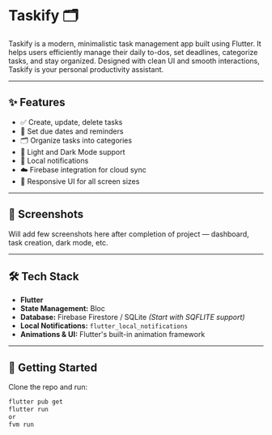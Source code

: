 # Taskify 🗂️

Taskify is a modern, minimalistic task management app built using Flutter. It helps users efficiently manage their daily to-dos, set deadlines, categorize tasks, and stay organized. Designed with clean UI and smooth interactions, Taskify is your personal productivity assistant.

---

## ✨ Features

- ✅ Create, update, delete tasks
- 📅 Set due dates and reminders
- 🗂️ Organize tasks into categories
- 🌙 Light and Dark Mode support
- 🔔 Local notifications
- ☁️ Firebase integration for cloud sync
- 📱 Responsive UI for all screen sizes

---

## 📱 Screenshots

Will add few screenshots here after completion of project — dashboard, task creation, dark mode, etc.

---

## 🛠️ Tech Stack

- **Flutter**
- **State Management:** Bloc 
- **Database:** Firebase Firestore / SQLite *(Start with SQFLITE support)*
- **Local Notifications:** `flutter_local_notifications`
- **Animations & UI:** Flutter's built-in animation framework

---

## 🚀 Getting Started

Clone the repo and run:

```bash
flutter pub get
flutter run
or
fvm run

